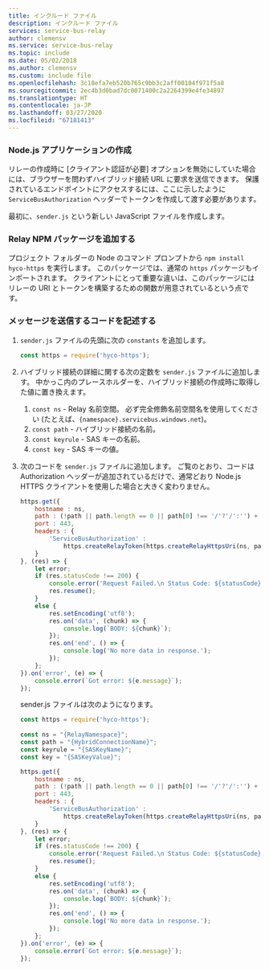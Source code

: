 ```yaml
---
title: インクルード ファイル
description: インクルード ファイル
services: service-bus-relay
author: clemensv
ms.service: service-bus-relay
ms.topic: include
ms.date: 05/02/2018
ms.author: clemensv
ms.custom: include file
ms.openlocfilehash: 3c18efa7eb520b765c9bb3c2aff00104f971f5a8
ms.sourcegitcommit: 2ec4b3d0bad7dc0071400c2a2264399e4fe34897
ms.translationtype: HT
ms.contentlocale: ja-JP
ms.lasthandoff: 03/27/2020
ms.locfileid: "67181413"
---
```

### <a name="create-a-nodejs-application"></a>Node.js アプリケーションの作成

リレーの作成時に [クライアント認証が必要] オプションを無効にしていた場合には、ブラウザーを問わずハイブリッド接続 URL に要求を送信できます。 保護されているエンドポイントにアクセスするには、ここに示したように `ServiceBusAuthorization` ヘッダーでトークンを作成して渡す必要があります。

最初に、`sender.js` という新しい JavaScript ファイルを作成します。

### <a name="add-the-relay-npm-package"></a>Relay NPM パッケージを追加する

プロジェクト フォルダーの Node のコマンド プロンプトから `npm install hyco-https` を実行します。 このパッケージでは、通常の `https` パッケージもインポートされます。 クライアントにとって重要な違いは、このパッケージにはリレーの URI とトークンを構築するための関数が用意されているという点です。

### <a name="write-some-code-to-send-messages"></a>メッセージを送信するコードを記述する

1. `sender.js` ファイルの先頭に次の `constants` を追加します。
   
    ```js
    const https = require('hyco-https');
    ```

2. ハイブリッド接続の詳細に関する次の定数を `sender.js` ファイルに追加します。 中かっこ内のプレースホルダーを、ハイブリッド接続の作成時に取得した値に置き換えます。
   
   1. `const ns` - Relay 名前空間。 必ず完全修飾名前空間名を使用してください (たとえば、`{namespace}.servicebus.windows.net`)。
   2. `const path` - ハイブリッド接続の名前。
   3. `const keyrule` - SAS キーの名前。
   4. `const key` - SAS キーの値。

3. 次のコードを `sender.js` ファイルに追加します。 ご覧のとおり、コードは Authorization ヘッダーが追加されているだけで、通常どおり Node.js HTTPS クライアントを使用した場合と大きく変わりません。
   
    ```js
   https.get({
        hostname : ns,
        path : (!path || path.length == 0 || path[0] !== '/'?'/':'') + path,
        port : 443,
        headers : {
            'ServiceBusAuthorization' : 
                https.createRelayToken(https.createRelayHttpsUri(ns, path), keyrule, key)
        }
    }, (res) => {
        let error;
        if (res.statusCode !== 200) {
            console.error('Request Failed.\n Status Code: ${statusCode}');
            res.resume();
        } 
        else {
            res.setEncoding('utf8');
            res.on('data', (chunk) => {
                console.log(`BODY: ${chunk}`);
            });
            res.on('end', () => {
                console.log('No more data in response.');
            });
        };
    }).on('error', (e) => {
        console.error(`Got error: ${e.message}`);
    });
    ```
    sender.js ファイルは次のようになります。
   
    ```js
    const https = require('hyco-https');
       
    const ns = "{RelayNamespace}";
    const path = "{HybridConnectionName}";
    const keyrule = "{SASKeyName}";
    const key = "{SASKeyValue}";
   
    https.get({
        hostname : ns,
        path : (!path || path.length == 0 || path[0] !== '/'?'/':'') + path,
        port : 443,
        headers : {
            'ServiceBusAuthorization' : 
                https.createRelayToken(https.createRelayHttpsUri(ns, path), keyrule, key)
        }
    }, (res) => {
        let error;
        if (res.statusCode !== 200) {
            console.error('Request Failed.\n Status Code: ${statusCode}');
            res.resume();
        } 
        else {
            res.setEncoding('utf8');
            res.on('data', (chunk) => {
                console.log(`BODY: ${chunk}`);
            });
            res.on('end', () => {
                console.log('No more data in response.');
            });
        };
    }).on('error', (e) => {
        console.error(`Got error: ${e.message}`);
    });
    ```

